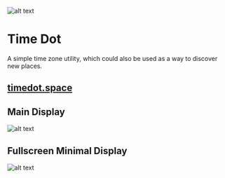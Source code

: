 ![alt text](https://github.com/IanCarrasco/time_dot/blob/gh-pages/images/timedotbanner.png)

# Time Dot

A simple time zone utility, which could also be used as a way to discover new places.

## [timedot.space](http://timedot.space)

## Main Display

![alt text](https://github.com/IanCarrasco/timedot/blob/gh-pages/Screen%20Shot%202017-12-19%20at%203.14.22%20PM.png)


## Fullscreen Minimal Display

![alt text](https://github.com/IanCarrasco/timedot/blob/gh-pages/Screen%20Shot%202017-12-19%20at%203.18.52%20PM.png)
